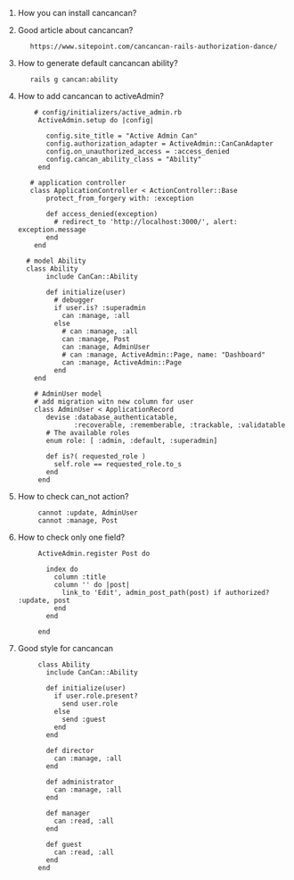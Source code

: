 1. How you can install cancancan?
      
      
      
2. Good article about cancancan?
          
          https://www.sitepoint.com/cancancan-rails-authorization-dance/
3. How to generate default cancancan ability?
          
          rails g cancan:ability
4. How to add cancancan to activeAdmin?
            
           # config/initializers/active_admin.rb
            ActiveAdmin.setup do |config|

              config.site_title = "Active Admin Can"
              config.authorization_adapter = ActiveAdmin::CanCanAdapter
              config.on_unauthorized_access = :access_denied
              config.cancan_ability_class = "Ability"
            end
            
          # application controller 
          class ApplicationController < ActionController::Base
              protect_from_forgery with: :exception

              def access_denied(exception)
                # redirect_to 'http://localhost:3000/', alert: exception.message
              end
           end
            
         # model Ability
         class Ability
              include CanCan::Ability

              def initialize(user)
                # debugger
                if user.is? :superadmin
                  can :manage, :all
                else 
                  # can :manage, :all
                  can :manage, Post
                  can :manage, AdminUser
                  # can :manage, ActiveAdmin::Page, name: "Dashboard"
                  can :manage, ActiveAdmin::Page
                end
           end
           
           # AdminUser model
           # add migration witn new column for user
           class AdminUser < ApplicationRecord
              devise :database_authenticatable, 
                     :recoverable, :rememberable, :trackable, :validatable
              # The available roles
              enum role: [ :admin, :default, :superadmin]

              def is?( requested_role )
                self.role == requested_role.to_s
              end
            end
5. How to check can_not action?
      
            cannot :update, AdminUser
            cannot :manage, Post
6. How to check only one field?
            
            ActiveAdmin.register Post do

              index do
                column :title
                column '' do |post|
                  link_to 'Edit', admin_post_path(post) if authorized? :update, post
                end
              end

            end
7. Good style for cancancan
            
            class Ability
              include CanCan::Ability

              def initialize(user)
                if user.role.present?
                  send user.role
                else
                  send :guest
                end
              end

              def director
                can :manage, :all
              end

              def administrator
                can :manage, :all
              end

              def manager
                can :read, :all
              end

              def guest
                can :read, :all
              end
            end
